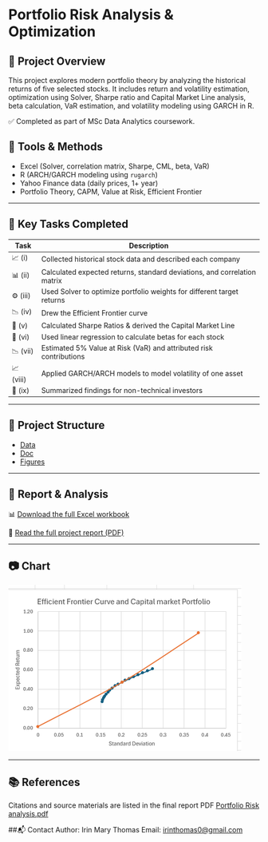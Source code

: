 # Portfolio Risk Analysis & Optimization

## 📘 Project Overview

This project explores modern portfolio theory by analyzing the historical returns of five selected stocks. It includes return and volatility estimation, optimization using Solver, Sharpe ratio and Capital Market Line analysis, beta calculation, VaR estimation, and volatility modeling using GARCH in R.

✅ Completed as part of MSc Data Analytics coursework.

## 🔧 Tools & Methods
- Excel (Solver, correlation matrix, Sharpe, CML, beta, VaR)
- R (ARCH/GARCH modeling using `rugarch`)
- Yahoo Finance data (daily prices, 1+ year)
- Portfolio Theory, CAPM, Value at Risk, Efficient Frontier

---

## 🧪 Key Tasks Completed

| Task | Description |
|------|-------------|
| 📈 (i) | Collected historical stock data and described each company |
| 📊 (ii) | Calculated expected returns, standard deviations, and correlation matrix |
| ⚙️ (iii) | Used Solver to optimize portfolio weights for different target returns |
| 📉 (iv) | Drew the Efficient Frontier curve |
| 📏 (v) | Calculated Sharpe Ratios & derived the Capital Market Line |
| 🔄 (vi) | Used linear regression to calculate betas for each stock |
| 📉 (vii) | Estimated 5% Value at Risk (VaR) and attributed risk contributions |
| 📈 (viii) | Applied GARCH/ARCH models to model volatility of one asset |
| 📝 (ix) | Summarized findings for non-technical investors |

---

## 📂 Project Structure
- [Data](https://github.com/Irin-Thomas/Portfolio-Risk-Analysis/blob/main/Data/Portfolio%20Risk%20Analysis.xlsx)
- [Doc](https://github.com/Irin-Thomas/Portfolio-Risk-Analysis/blob/main/Doc/Portfolio%20Risk%20analysis.pdf)
- [Figures](https://github.com/Irin-Thomas/Portfolio-Risk-Analysis/tree/main/figures)
---

## 📄 Report & Analysis
📊 [Download the full Excel workbook](https://github.com/Irin-Thomas/Portfolio-Risk-Analysis/blob/main/Data/Portfolio%20Risk%20Analysis.xlsx)

📄 [Read the full project report (PDF)](https://github.com/Irin-Thomas/Portfolio-Risk-Analysis/blob/main/Doc/Portfolio%20Risk%20analysis.pdf) 

---

## 📷  Chart 

 
![Efficient Frontier](https://github.com/Irin-Thomas/Portfolio-Risk-Analysis/blob/main/figures/Efficient%20Frontier%20Curve.png)

---

## 📚 References

Citations and source materials are listed in the final report PDF [Portfolio Risk analysis.pdf](https://github.com/Irin-Thomas/Portfolio-Risk-Analysis/blob/main/Doc/Portfolio%20Risk%20analysis.pdf)


##📬 Contact
Author: Irin Mary Thomas
Email: irinthomas0@gmail.com

